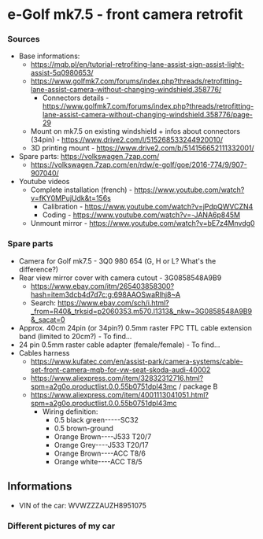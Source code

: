 # e-Golf mk7.5 - front camera retrofit

### Sources

* Base informations:
  * https://mqb.pl/en/tutorial-retrofiting-lane-assist-sign-assist-light-assist-5q0980653/
  * https://www.golfmk7.com/forums/index.php?threads/retrofitting-lane-assist-camera-without-changing-windshield.358776/
    * Connectors details - https://www.golfmk7.com/forums/index.php?threads/retrofitting-lane-assist-camera-without-changing-windshield.358776/page-29
  * Mount on mk7.5 on existing windshield + infos about connectors (34pin) - https://www.drive2.com/l/515268533244920010/
  * 3D printing mount - https://www.drive2.com/b/514156652111332001/
* Spare parts: https://volkswagen.7zap.com/
  * https://volkswagen.7zap.com/en/rdw/e-golf/goe/2016-774/9/907-907040/
* Youtube videos
  * Complete installation (french) - https://www.youtube.com/watch?v=fKY0MPujUdk&t=156s
    * Calibration - https://www.youtube.com/watch?v=jPdpQWVCZN4
    * Coding - https://www.youtube.com/watch?v=-JANA6p845M
  * Unmount mirror - https://www.youtube.com/watch?v=bE7z4Mnvdg0

### Spare parts

* Camera for Golf mk7.5 - 3Q0 980 654 (G, H or L? What's the difference?)
* Rear view mirror cover with camera cutout - 3G0858548A9B9
  * https://www.ebay.com/itm/265403858300?hash=item3dcb4d7d7c:g:698AAOSwaRlhj8~A
  * Search: https://www.ebay.com/sch/i.html?_from=R40&_trksid=p2060353.m570.l1313&_nkw=3G0858548A9B9&_sacat=0
* Approx. 40cm 24pin (or 34pin?) 0.5mm raster FPC TTL cable extension band (limited to 20cm?) - To find...
* 24 pin 0.5mm raster cable adapter (female/female) - To find...
* Cables harness
  * https://www.kufatec.com/en/assist-park/camera-systems/cable-set-front-camera-mqb-for-vw-seat-skoda-audi-40002
  * https://www.aliexpress.com/item/32832312716.html?spm=a2g0o.productlist.0.0.55b0751dpI43mc / package B
  * https://www.aliexpress.com/item/4001113041051.html?spm=a2g0o.productlist.0.0.55b0751dpI43mc
    * Wiring definition:
      * 0.5 black green-----SC32
      * 0.5 brown-ground
      * Orange Brown----J533 T20/7
      * Orange Grey----J533 T20/17
      * Orange Brown----ACC T8/6
      * Orange white----ACC T8/5

## Informations

* VIN of the car: WVWZZZAUZH8951075

### Different pictures of my car


